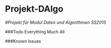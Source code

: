 # Projekt-DAlgo
#*Projekt für Modul Daten und Algorithmen SS2015*


###Todo
Everything
Much
All

###Known Issues

